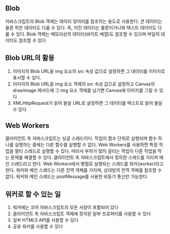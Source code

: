 ## Blob

자바스크립트의 Blob 객체는 데이터 덩어리를 참조하는 용도로 사용한다. 큰 데이터는 물론 작은 데이터도 다룰 수 있다. 즉, 이진 데이터는 물론이거니와 텍스트 데이터도 다룰 수 있다. Blob 객체는 메모리상의 데이터(바이트 배열)도 참조할 수 있으며 파일의 데이터도 참조할 수 있다

## Blob URL의 활용

1. 이미지의 Blob URL을 img 요소의 src 속성 값으로 설정하면 그 데이터를 이미지로 표시할 수 있다.
2. 이미지의 Blob URL을 img 요소 객체의 src 속성 값으로 설정하고 Canvas의 drawImage 메서드에 그 img 요소 객체를 넘기면 Canvas에 이미지를 그릴 수 있다
3. XMLHttpRequest가 읽어 들일 URL로 설정하면 그 데이터를 텍스트로 읽어 들일 수 있다

## Web Workers

클라이언트 측 자바스크립트는 싱글 스레드이다. 작업이 함수 단위로 실행되며 함수 하나를 실행하는 중에는 다른 함수를 실행할 수 없다. Web Workers를 사용하면 특정 작업을 멀티 스레드로 실행할 수 있다. 따라서 부하가 많이 걸리는 작업이 다른 작업을 막는 문제를 해결할 수 있다. 클라이언트 측 자바스크립트에서 정의한 스레드를 가리켜 메인 스레드라고 한다. Web Workers에서 병렬로 실행되는 스레드를 워커(worker)라고 한다. 워커와 메인 스레드는 다른 전역 객체를 가지며, 상대방의 전역 객체를 참조할 수 없다. 워커와 메인 스레드는 postMessage를 사용한 비동기 통신만 가능한다

## 워커로 할 수 있는 일

1. 워커에는 코어 자바스크립트의 모든 사양이 포함되어 있다
2. 클라이언트 측 자바스크립트 객체에 정의된 일부 프로퍼티를 사용할 수 있다
3. 일부 HTML5 API를 사용할 수 있다
4. 공유 워커를 사용할 수 있다
